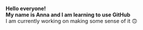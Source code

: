 **Hello everyone!** <br>
**My name is Anna and I am learning to use GitHub** <br>
I am currently working on making some sense of it :upside_down_face:


